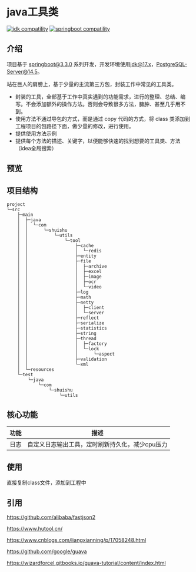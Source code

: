# java工具类

<p>
  <a href="https://www.oracle.com/java/technologies/javase/17u-relnotes.html"><img src="https://img.shields.io/badge/jdk-%3E=17.0.0-blue.svg" alt="jdk compatility"></a>
  <a href="https://spring.io/projects/spring-boot"><img src="https://img.shields.io/badge/springboot-%3E=3.0.0-green.svg" alt="springboot compatility"></a>
</p>


## 介绍

项目基于 [springboot@3.3.0](https://spring.io/projects/spring-boot) 系列开发，开发环境使用[jdk@17.x](https://www.oracle.com/java/technologies/downloads/#java17)，[PostgreSQL-Server@14.5](https://www.postgresql.org/)。

站在巨人的肩膀上，基于少量的主流第三方包，封装工作中常见的工具类。

- 封装的工具，全部基于工作中真实遇到的功能需求，进行的整理、总结、编写。不会添加额外的操作方法。否则会导致很多方法，臃肿、甚至几乎用不到。
- 使用方法不通过导包的方式，而是通过 copy 代码的方式，将 class 类添加到工程项目的包路径下面，做少量的修改，进行使用。
- 提供使用方法示例
- 提供每个方法的描述、关键字，以便能够快速的找到想要的工具类、方法（idea全局搜索）

## 预览

## 项目结构

```text
project
└─src                     
    ├─main                
    │  ├─java             
    │  │  └─com           
    │  │      └─shuishu   
    │  │          └─utils 
    │  │              └─tool
    │  │                  ├─cache
    │  │                  │  └─redis
    │  │                  ├─entity
    │  │                  ├─file
    │  │                  │  ├─archive
    │  │                  │  ├─excel
    │  │                  │  ├─image
    │  │                  │  ├─ocr
    │  │                  │  └─video
    │  │                  ├─log
    │  │                  ├─math
    │  │                  ├─netty
    │  │                  │  ├─client
    │  │                  │  └─server
    │  │                  ├─reflect
    │  │                  ├─serialize
    │  │                  ├─statistics
    │  │                  ├─string
    │  │                  ├─thread
    │  │                  │  ├─factory
    │  │                  │  └─lock
    │  │                  │      └─aspect
    │  │                  ├─validation
    │  │                  └─xml
    │  └─resources
    └─test
        └─java
            └─com
                └─shuishu
                    └─utils
```

## 核心功能

| 功能 |            描述             |
|:--:|:-------------------------:|
| 日志 | 自定义日志输出工具，定时刷新持久化，减少cpu压力 |


## 使用

直接复制class文件，添加到工程中

## 引用

https://github.com/alibaba/fastjson2

https://www.hutool.cn/

https://www.cnblogs.com/liangxianning/p/17058248.html

https://github.com/google/guava

https://wizardforcel.gitbooks.io/guava-tutorial/content/index.html



